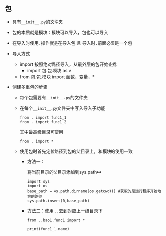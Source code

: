 ## 包

+ 具有`__init__.py`的文件夹

+ 包的本质就是模块：模块可以导入，包也可以导入

+ 在导入时使用`.`操作就是在导入包 且 导入时`.`前面必须是一个包

+ 导入方式

  + import 按照绝对路径导入，从最外层的包开始查找
    + import 包.包.模块  as  v
  + from 包.包.模块  import 函数，变量，*

+ 创建多重包的步骤

  + 每个包需要有`__init__.py`的文件夹

  + 在每个`__init__.py`文件夹中写入导入子功能

    ```
    from . import func1_1
    from . import func1_2
    ```

    其中最高级目录可使用

    ```
    from . import *
    ```

  + 使用包时首先定位路径到包的父目录上，和模块的使用一致

    + 方法一：

      将当前目录的父目录添加到sys.path中

      ```
      import sys
      import os
      base_path = os.path.dirname(os.getcwd()) #获取的是运行程序开始地方的路径
      sys.path.insert(0,base_path)
      ```

    + 方法二：使用  `..`去到对应上一级目录下

      ```
      from ..bao1.func1 import *
      
      print(func1_1.name)
      ```

      